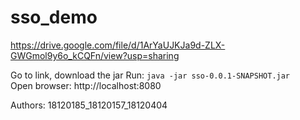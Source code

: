 # sso_demo

https://drive.google.com/file/d/1ArYaUJKJa9d-ZLX-GWGmol9y6o_kCQFn/view?usp=sharing

Go to link, download the jar
Run: `java -jar sso-0.0.1-SNAPSHOT.jar`<br>
Open browser: http://localhost:8080

Authors: 18120185_18120157_18120404
